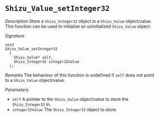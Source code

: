 # `Shizu_Value_setInteger32`

*Description*
Store a `Shizu_Integer32` object in a `Shizu_Value` object/value.
This function can be used to initialize an uninitialized `Shizu_Value` object.

*Signature*
```
void
Shizu_Value_setInteger32
  (
    Shizu_Value* self,
    Shizu_Integer32 integer32Value
  );
```

*Remarks*
The behaviour of this function is undefined if `self` does not point to a `Shizu_Value` object/value.

*Parameters*
- `self` A pointer to the `Shizu_Value` object/value to store the `Shizu_Integer32` in.
- `integer32Value` The `Shizu_Integer32` object to store.
